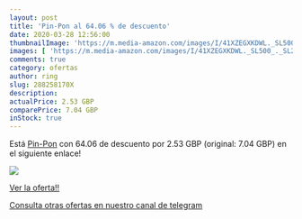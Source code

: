 ```yaml
---
layout: post
title: 'Pin-Pon al 64.06 % de descuento'
date: 2020-03-28 12:56:00
thumbnailImage: 'https://m.media-amazon.com/images/I/41XZEGXKDWL._SL500_._SL200_.jpg'
images: [ 'https://m.media-amazon.com/images/I/41XZEGXKDWL._SL500_._SL200_.jpg' ]
comments: true
category: ofertas
author: ring
slug: 288258170X
description:
actualPrice: 2.53 GBP
comparePrice: 7.04 GBP
inStock: true
---
```


Está [Pin-Pon](https://www.amazon.com/dp/288258170X/?tag=redken08-20) con 64.06 de descuento por 2.53 GBP (original: 7.04 GBP) en el siguiente enlace!

[![](https://m.media-amazon.com/images/I/41XZEGXKDWL._SL500_._SL200_.jpg)](https://www.amazon.com/dp/288258170X/?tag=redken08-20)

[Ver la oferta!!](https://www.amazon.com/dp/288258170X/?tag=redken08-20)

[Consulta otras ofertas en nuestro canal de telegram](https://t.me/s/ofertas25)
